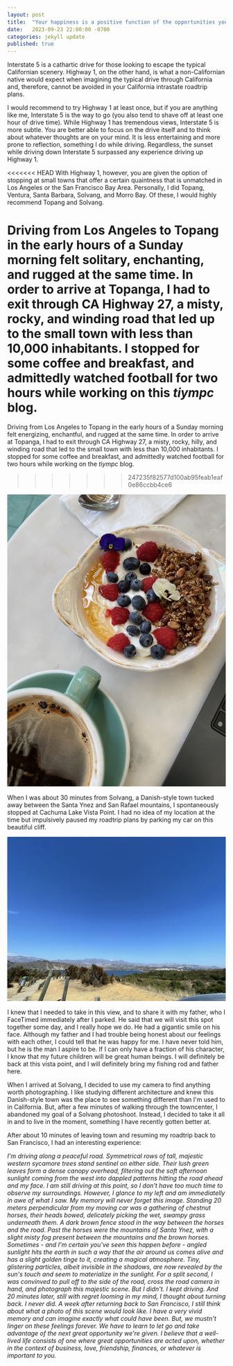 ```yaml
---
layout: post
title:  "Your happiness is a positive function of the opportunities you take advantage of."
date:   2023-09-23 22:00:00 -0700
categories: jekyll update
published: true
---
```

Interstate 5 is a cathartic drive for those looking to escape the typical Californian scenery. Highway 1, on the other hand, is what a non-Californian native would expect when imagining the typical drive through California and, therefore, cannot be avoided in your California intrastate roadtrip plans.

I would recommend to try Highway 1 at least once, but if you are anything like me, Interstate 5 is the way to go (you also tend to shave off at least one hour of drive time). While Highway 1 has tremendous views, Interstate 5 is more subtle. You are better able to focus on the drive itself and to think about whatever thoughts are on your mind. It is less entertaining and more prone to reflection, something I do while driving. Regardless, the sunset while driving down Interstate 5 surpassed any experience driving up Highway 1.

<<<<<<< HEAD
With Highway 1, however, you are given the option of stopping at small towns that offer a certain quaintness that is unmatched in Los Angeles or the San Francisco Bay Area. Personally, I did Topang, Ventura, Santa Barbara, Solvang, and Morro Bay. Of these, I would highly recommend Topang and Solvang.

Driving from Los Angeles to Topang in the early hours of a Sunday morning felt solitary, enchanting, and rugged at the same time. In order to arrive at Topanga, I had to exit through CA Highway 27, a misty, rocky, and winding road that led up to the small town with less than 10,000 inhabitants. I stopped for some coffee and breakfast, and admittedly watched football for two hours while working on this *tiympc* blog.
=======
Driving from Los Angeles to Topang in the early hours of a Sunday morning felt energizing, enchantful, and rugged at the same time. In order to arrive at Topanga, I had to exit through CA Highway 27, a misty, rocky, hilly, and winding road that led to the small town with less than 10,000 inhabitants. I stopped for some coffee and breakfast, and admittedly watched football for two hours while working on the *tiympc* blog.
>>>>>>> 247235f82577d100ab95feab1eaf0e86ccbb4ce6

![Topanga Living Cafe](/images/topanga-living-cafe.jpg)

When I was about 30 minutes from Solvang, a Danish-style town tucked away between the Santa Ynez and San Rafael mountains, I spontaneously stopped at Cachuma Lake Vista Point. I had no idea of my location at the time but impulsively paused my roadtrip plans by parking my car on this beautiful cliff.

![Cachuma Lake Vista Point](/images/cachuma.jpg)

I knew that I needed to take in this view, and to share it with my father, who I FaceTimed immediately after I parked. He said that we will visit this spot together some day, and I really hope we do. He had a gigantic smile on his face. Although my father and I had trouble being honest about our feelings with each other, I could tell that he was happy for me. I have never told him, but he is the man I aspire to be. If I can only have a fraction of his character, I know that my future children will be great human beings. I will definitely be back at this vista point, and I will definitely bring my fishing rod and father here.

When I arrived at Solvang, I decided to use my camera to find anything worth photographing. I like studying different architecture and knew this Danish-style town was the place to see something different than I'm used to in California. But, after a few minutes of walking through the towncenter, I abandoned my goal of a Solvang photoshoot. Instead, I decided to take it all in and to live in the moment, something I have recently gotten better at.

After about 10 minutes of leaving town and resuming my roadtrip back to San Francisco, I had an interesting experience: 

*I'm driving along a peaceful road. Symmetrical rows of tall, majestic western sycamore trees stand sentinel on either side. Their lush green leaves form a dense canopy overhead, filtering out the soft afternoon sunlight coming from the west into dappled patterns hitting the road ahead and my face. I am still driving at this point, so I don't have too much time to observe my surroundings. However, I glance to my left and am immediatelly in awe of what I saw. My memory will never forget this image. Standing 20 meters perpendicular from my moving car was a gathering of chestnut horses, their heads bowed, delicately picking the wet, swampy grass underneath them. A dark brown fence stood in the way between the horses and the road. Past the horses were the mountains of Santa Ynez, with a slight misty fog present between the mountains and the brown horses. Sometimes - and I'm certain you've seen this happen before - angled sunlight hits the earth in such a way that the air around us comes alive and has a slight golden tinge to it, creating a magical atmosphere. Tiny, glistering particles, albeit invisible in the shadows, are now revealed by the sun's touch and seem to materialize in the sunlight. For a split second, I was convinved to pull off to the side of the road, cross the road camera in hand, and photograph this majestic scene. But I didn't. I kept driving. And 20 minutes later, still with regret looming in my mind, I thought about turning back. I never did. A week after returning back to San Francisco, I still think about what a photo of this scene would look like. I have a very vivid memory and can imagine exactly what could have been. But, we mustn't linger on these feelings forever. We have to learn to let go and take advantage of the next great opportunity we're given. I believe that a well-lived life consists of one where great opportunities are acted upon, whether in the context of business, love, friendship, finances, or whatever is important to you.*